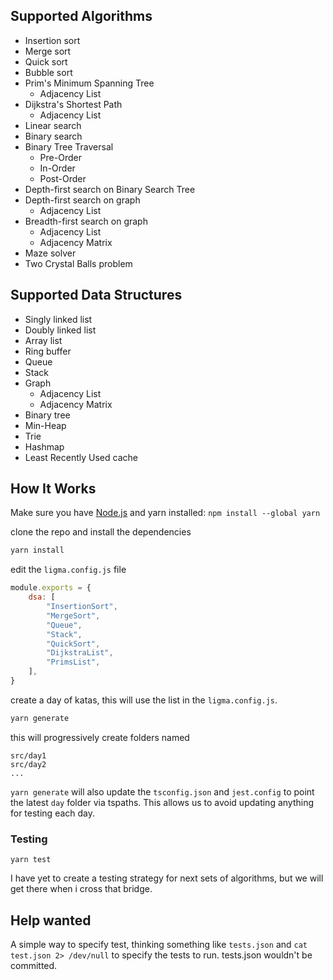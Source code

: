 ## Supported Algorithms
- Insertion sort
- Merge sort
- Quick sort
- Bubble sort
- Prim's Minimum Spanning Tree
    - Adjacency List
- Dijkstra's Shortest Path
    - Adjacency List
- Linear search
- Binary search
- Binary Tree Traversal
    - Pre-Order
    - In-Order
    - Post-Order
- Depth-first search on Binary Search Tree
- Depth-first search on graph
    - Adjacency List
- Breadth-first search on graph
    - Adjacency List
    - Adjacency Matrix
- Maze solver
- Two Crystal Balls problem

## Supported Data Structures
- Singly linked list
- Doubly linked list
- Array list
- Ring buffer
- Queue
- Stack
- Graph
    - Adjacency List
    - Adjacency Matrix
- Binary tree
- Min-Heap
- Trie
- Hashmap
- Least Recently Used cache

## How It Works

Make sure you have [Node.js](https://nodejs.org/en/) and yarn installed: `npm install --global yarn`

clone the repo and install the dependencies

```bash
yarn install
```

edit the `ligma.config.js` file
```javascript
module.exports = {
    dsa: [
        "InsertionSort",
        "MergeSort",
        "Queue",
        "Stack",
        "QuickSort",
        "DijkstraList",
        "PrimsList",
    ],
}
```

create a day of katas, this will use the list in the `ligma.config.js`.
```bash
yarn generate
```

this will progressively create folders named

```
src/day1
src/day2
...
```

`yarn generate` will also update the `tsconfig.json` and `jest.config` to point
the latest `day` folder via tspaths.  This allows us to avoid updating anything
for testing each day.

### Testing
```
yarn test
```

I have yet to create a testing strategy for next sets of algorithms, but we
will get there when i cross that bridge.

## Help wanted
A simple way to specify test, thinking something like `tests.json` and `cat
test.json 2> /dev/null` to specify the tests to run.  tests.json wouldn't be
committed.
